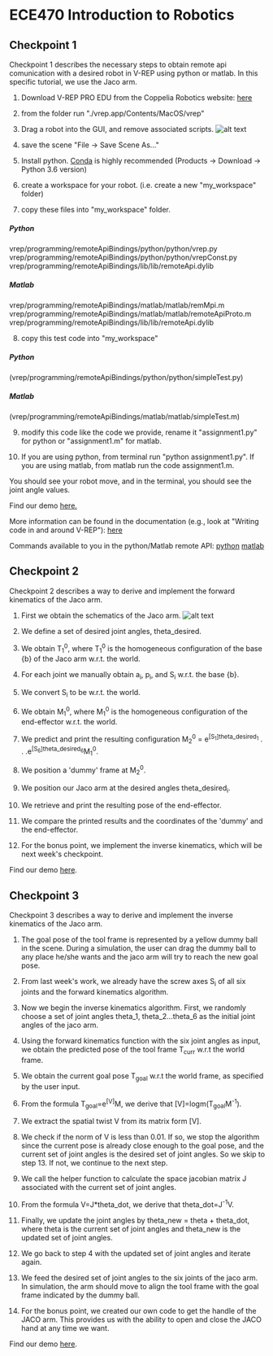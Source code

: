 # ECE470 Introduction to Robotics
## Checkpoint 1

Checkpoint 1 describes the necessary steps to obtain remote api comunication with a desired robot in V-REP using python or matlab.
In this specific tutorial, we use the Jaco arm.

1. Download V-REP PRO EDU from the Coppelia Robotics website: [here](http://www.coppeliarobotics.com)


2. from the folder run "./vrep.app/Contents/MacOS/vrep"

3. Drag a robot into the GUI, and remove associated scripts.
![alt text](https://github.com/axander89/ECE470/blob/master/imgs/assignmet1_1.png " remove child scripts")


4. save the scene "File -> Save Scene As..."

5. Install python. [Conda](https://www.anaconda.com) is highly recommended (Products -> Download -> Python 3.6 version)  

6. create a workspace for your robot. (i.e. create a new "my_workspace" folder)

7. copy these files into "my_workspace" folder.

##### Python
vrep/programming/remoteApiBindings/python/python/vrep.py
vrep/programming/remoteApiBindings/python/python/vrepConst.py
vrep/programming/remoteApiBindings/lib/lib/remoteApi.dylib

##### Matlab
vrep/programming/remoteApiBindings/matlab/matlab/remMpi.m
vrep/programming/remoteApiBindings/matlab/matlab/remoteApiProto.m
vrep/programming/remoteApiBindings/lib/lib/remoteApi.dylib

8. copy this test code into "my_workspace"

##### Python
(vrep/programming/remoteApiBindings/python/python/simpleTest.py) 

##### Matlab
(vrep/programming/remoteApiBindings/matlab/matlab/simpleTest.m)

9. modify this code like the code we provide, rename it "assignment1.py" for python or "assignment1.m" for matlab.

10. If you are using python, from terminal run "python assignment1.py".  If you are using matlab, from matlab run the code assignment1.m.

You should see your robot move, and in the terminal, you should see the joint angle values. 

Find our demo [here.](https://www.youtube.com/watch?v=sbDnvnmbf_Q)


More information can be found in the documentation (e.g., look at "Writing code in and around V-REP"): [here](http://www.coppeliarobotics.com/helpFiles/index.html)


Commands available to you in the python/Matlab remote API: [python](http://www.coppeliarobotics.com/helpFiles/en/remoteApiFunctionsPython.htm)
[matlab](http://www.coppeliarobotics.com/helpFiles/en/remoteApiFunctionsMatlab.htm)


## Checkpoint 2

Checkpoint 2 describes a way to derive and implement the forward kinematics of the Jaco arm. 

1. First we obtain the schematics of the Jaco arm. ![alt text](https://github.com/axander89/ECE470/blob/master/imgs/assignment2_1.png "schematics")

2. We define a set of desired joint angles, theta_desired.

3. We obtain T<sub>1</sub><sup>0</sup>, where T<sub>1</sub><sup>0</sup> is the homogeneous configuration of the base {b} of the Jaco arm w.r.t. the world.

4. For each joint we manually obtain a<sub>i</sub>, p<sub>i</sub>, and S<sub>i</sub> w.r.t. the base {b}.

5. We convert S<sub>i</sub> to be w.r.t. the world.

6. We obtain M<sub>1</sub><sup>0</sup>, where M<sub>1</sub><sup>0</sup> is the homogeneous configuration of the end-effector w.r.t. the world.

7. We predict and print the resulting configuration M<sub>2</sub><sup>0</sup> = e<sup>[S<sub>1</sub>]theta_desired<sub>1</sub></sup> . . .e<sup>[S<sub>6</sub>]theta_desired<sub>6</sub></sup>M<sub>1</sub><sup>0</sup>.

8. We position a 'dummy' frame at M<sub>2</sub><sup>0</sup>.

9. We position our Jaco arm at the desired angles theta_desired<sub>i</sub>.

10. We retrieve and print the resulting pose of the end-effector.

11. We compare the printed results and the coordinates of the 'dummy' and the end-effector.

12. For the bonus point, we implement the inverse kinematics, which will be next week's checkpoint.

Find our demo [here](https://youtu.be/UyVPlmozkV8).


## Checkpoint 3

Checkpoint 3 describes a way to derive and implement the inverse kinematics of the Jaco arm. 

1. The goal pose of the tool frame is represented by a yellow dummy ball in the scene. During a simulation, the user can drag the dummy ball to any place he/she wants and the jaco arm will try to reach the new goal pose.

2. From last week's work, we already have the screw axes S<sub>i</sub> of all six joints and the forward kinematics algorithm.

3. Now we begin the inverse kinematics algorithm. First, we randomly choose a set of joint angles theta_1, theta_2...theta_6 as the initial joint angles of the jaco arm.

4. Using the forward kinematics function with the six joint angles as input, we obtain the predicted pose of the tool frame T<sub>curr</sub> w.r.t the world frame.

5. We obtain the current goal pose T<sub>goal</sub> w.r.t the world frame, as specified by the user input.

6. From the formula T<sub>goal</sub>=e<sup>[V]</sup>M, we derive that [V]=logm(T<sub>goal</sub>M<sup>-1</sup>).

7. We extract the spatial twist V from its matrix form [V].

8. We check if the norm of V is less than 0.01. If so, we stop the algorithm since the current pose is already close enough to the goal pose, and the current set of joint angles is the desired set of joint angles. So we skip to step 13. If not, we continue to the next step.

9. We call the helper function to calculate the space jacobian matrix J associated with the current set of joint angles.

10. From the formula V=J*theta_dot, we derive that theta_dot=J<sup>-1</sup>V.

11. Finally, we update the joint angles by theta_new = theta + theta_dot, where theta is the current set of joint angles and theta_new is the updated set of joint angles.

12. We go back to step 4 with the updated set of joint angles and iterate again.

13. We feed the desired set of joint angles to the six joints of the jaco arm. In simulation, the arm should move to align the tool frame with the goal frame indicated by the dummy ball.

14. For the bonus point, we created our own code to get the handle of the JACO arm. This provides us with the ability to open and close the JACO hand at any time we want. 


Find our demo [here](https://youtu.be/3RZ7FuynWso).





